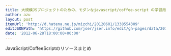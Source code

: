 ```yaml
---
title: 大規模JSプロジェクトのための、モダンなjavascript/coffee-script の学習用資料まとめ - mizchi log
author: azu
layout: post
itemUrl: 'http://d.hatena.ne.jp/mizchi/20120601/1338554309'
editJSONPath: 'https://github.com/jser/jser.info/edit/gh-pages/data/2012/06/index.json'
date: '2012-06-28T18:00:00+00:00'
---
```

JavaScript/CoffeeScriptのリソースまとめ

